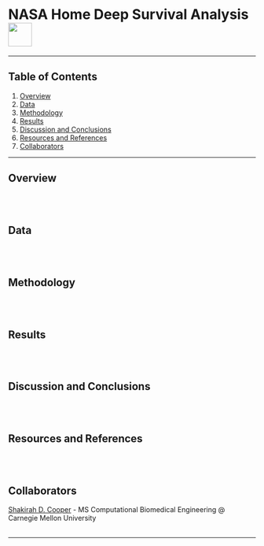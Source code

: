 # NASA Home Deep Survival Analysis <img src="https://drive.google.com/uc?export=view&id=1iVZTOw1rmUd97ngsiVQQr-sL1S9b6dIK" width="48" height="48">


***


## Table of Contents
1. [Overview](#overview)
2. [Data](#data)
3. [Methodology](#method)
4. [Results](#results)
5. [Discussion and Conclusions](#disc-cons)
6. [Resources and References](#res-ref)
7. [Collaborators](#collab)


***


<a name = "overview"></a>
## Overview
<br><br>


<a name = "data"></a>
## Data
<br><br>


<a name = "method"></a>
## Methodology
<br><br>


<a name = "results"></a>
## Results
<br><br>


<a name = "disc-cons"></a>
## Discussion and Conclusions
<br><br>


<a name = "res-ref"></a>
## Resources and References
<br><br>


<a name = "collab"></a>
## Collaborators
[Shakirah D. Cooper](https://github.com/ArchaePi) - MS Computational Biomedical Engineering @ Carnegie Mellon University
<br><br>


***
